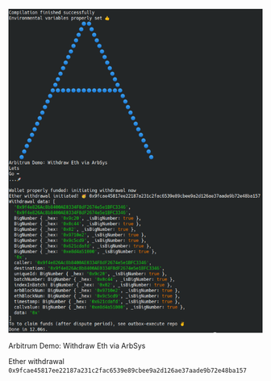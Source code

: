 ![alt text](https://github.com/BenNojokes/Images/blob/main/withdrawETH-arbsys.png)

Arbitrum Demo: Withdraw Eth via ArbSys

Ether withdrawal `0x9fcae45817ee22187a231c2fac6539e89cbee9a2d126ae37aade9b72e48ba157`
